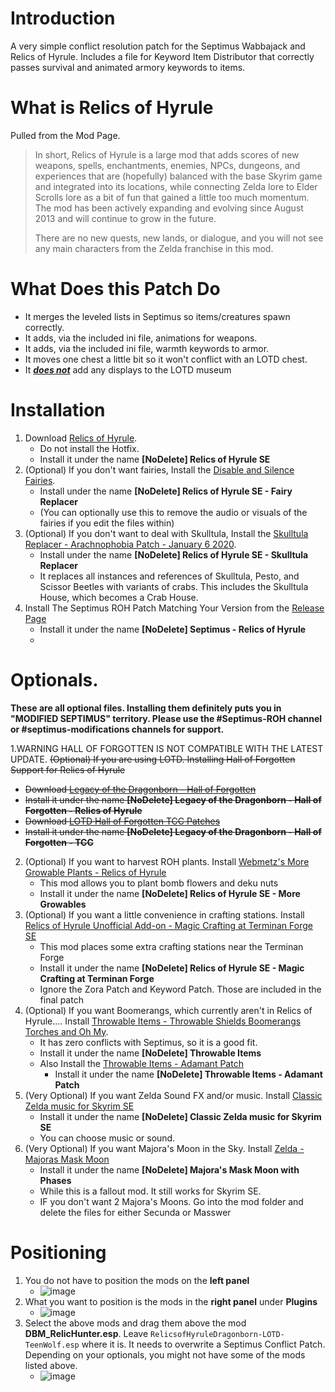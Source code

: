 # Introduction
A very simple conflict resolution patch for the Septimus Wabbajack and Relics of Hyrule.
Includes a file for Keyword Item Distributor that correctly passes survival and animated armory keywords to items.

# What is Relics of Hyrule

Pulled from the Mod Page.

> In short, Relics of Hyrule is a large mod that adds scores of new weapons, spells, enchantments, enemies, NPCs, dungeons, and experiences that are (hopefully) balanced with the base Skyrim game and integrated into its locations, while connecting Zelda lore to Elder Scrolls lore as a bit of fun that gained a little too much momentum. The mod has been actively expanding and evolving since August 2013 and will continue to grow in the future.
> 
> There are no new quests, new lands, or dialogue, and you will not see any main characters from the Zelda franchise in this mod.

# What Does this Patch Do
- It merges the leveled lists in Septimus so items/creatures spawn correctly.
- It adds, via the included ini file, animations for weapons.
- It adds, via the included ini file, warmth keywords to armor.
- It moves one chest a little bit so it won't conflict with an LOTD chest.
- It <u>***does not***</u> add any displays to the LOTD museum

# Installation
1. Download [Relics of Hyrule](https://www.nexusmods.com/skyrimspecialedition/mods/12244). 
   - Do not install the Hotfix.
   - Install it under the name **[NoDelete] Relics of Hyrule SE**
2. (Optional) If you don't want fairies, Install the [Disable and Silence Fairies](https://www.nexusmods.com/skyrimspecialedition/mods/12244).
   - Install under the name **[NoDelete] Relics of Hyrule SE - Fairy Replacer**
   - (You can optionally use this to remove the audio or visuals of the fairies if you edit the files within)
3. (Optional) If you don't want to deal with Skulltula, Install the [Skulltula Replacer - Arachnophobia Patch - January 6 2020](https://www.nexusmods.com/skyrimspecialedition/mods/12244).
   - Install under the name **[NoDelete] Relics of Hyrule SE - Skulltula Replacer**
   - It replaces all instances and references of Skulltula, Pesto, and Scissor Beetles with variants of crabs. This includes the Skulltula House, which becomes a Crab House.
4. Install The Septimus ROH Patch Matching Your Version from the [Release Page](https://github.com/Lost-Outpost/Septimus-ROH/releases)
   - Install it under the name **[NoDelete] Septimus - Relics of Hyrule**
   - 

# Optionals.  
**These are all optional files. Installing them definitely puts you in "MODIFIED SEPTIMUS" territory.  Please use the #Septimus-ROH channel or #septimus-modifications channels for support.**

1.WARNING HALL OF FORGOTTEN IS NOT COMPATIBLE WITH THE LATEST UPDATE.  ~~(Optional) If you are using LOTD. Installing Hall of Forgotten Support for Relics of Hyrule~~
   - ~~Download [Legacy of the Dragonborn - Hall of Forgotten](https://www.nexusmods.com/skyrimspecialedition/mods/64117)~~
   - ~~Install it under the name **[NoDelete] Legacy of the Dragonborn - Hall of Forgotten - Relics of Hyrule**~~
   - ~~Download [LOTD Hall of Forgotten TCC Patches](https://www.nexusmods.com/skyrimspecialedition/mods/64840)~~
   - ~~Install it under the name **[NoDelete] Legacy of the Dragonborn - Hall of Forgotten - TCC**~~
2. (Optional) If you want to harvest ROH plants. Install [Webmetz's More Growable Plants - Relics of Hyrule](https://www.nexusmods.com/skyrimspecialedition/mods/65912)
   - This mod allows you to plant bomb flowers and deku nuts
   - Install it under the name **[NoDelete] Relics of Hyrule SE - More Growables**
3. (Optional) If you want a little convenience in crafting stations. Install [Relics of Hyrule Unofficial Add-on - Magic Crafting at Terminan Forge SE](https://www.nexusmods.com/skyrimspecialedition/mods/31935)
   - This mod places some extra crafting stations near the Terminan Forge
   - Install it under the name **[NoDelete] Relics of Hyrule SE - Magic Crafting at Terminan Forge**
   - Ignore the Zora Patch and Keyword Patch. Those are included in the final patch
7. (Optional) If you want Boomerangs, which currently aren't in Relics of Hyrule.... Install [Throwable Items - Throwable Shields Boomerangs Torches and Oh My](https://www.nexusmods.com/skyrimspecialedition/mods/44627).  
   - It has zero conflicts with Septimus, so it is a good fit. 
   - Install it under the name **[NoDelete] Throwable Items**
   - Also Install the [Throwable Items - Adamant Patch](https://www.nexusmods.com/skyrimspecialedition/mods/69234) 
      - Install it under the name **[NoDelete] Throwable Items - Adamant Patch**
9. (Very Optional) If you want Zelda Sound FX and/or music. Install [Classic Zelda music for Skyrim SE](https://www.nexusmods.com/skyrimspecialedition/mods/4827)
   - Install it under the name **[NoDelete] Classic Zelda music for Skyrim SE**
   - You can choose music or sound.
0. (Very Optional) If you want Majora's Moon in the Sky. Install [Zelda - Majoras Mask Moon](https://www.nexusmods.com/fallout4/mods/11715)
   - Install it under the name **[NoDelete] Majora's Mask Moon with Phases**
   - While this is a fallout mod. It still works for Skyrim SE.
   - IF you don't want 2 Majora's Moons. Go into the mod folder and delete the files for either Secunda or Masswer

# Positioning
1. You do not have to position the mods on the **left panel**
   - ![image](https://user-images.githubusercontent.com/2394842/169926156-5ee38e8d-feef-4950-a2db-05da37ebda21.png)
2. What you want to position is the mods in the **right panel** under **Plugins**
   - ![image](https://user-images.githubusercontent.com/2394842/172982444-0280ff15-3641-4f06-8647-c7e6ca947a5f.png)
3. Select the above mods and drag them above the mod **DBM_RelicHunter.esp**. Leave `RelicsofHyruleDragonborn-LOTD-TeenWolf.esp` where it is. It needs to overwrite a Septimus Conflict Patch.  Depending on your optionals, you might not have some of the mods listed above.
   - ![image](https://user-images.githubusercontent.com/2394842/172982603-4ce89e0f-caa3-41fa-bfb5-c62f55d10e29.png)

